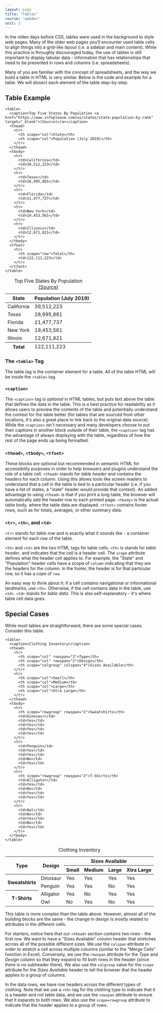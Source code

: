 ```yaml
---
layout: page
title: "Tables"
course: "webdev"
unit: 3
---
```

In the olden days before CSS, tables were used in the background to style web pages. Many of the older web pages you'll encounter used table cells to align things into a grid-like layout (i.e. a sidebar and main content). While this practice is throughly discouraged today, the use of tables is still important to display tabular data - information that has relationships that need to be presented in rows and columns (i.e. spreadsheets).  

Many of you are familiar with the concept of spreadsheets, and the way we build a table in HTML is very similar. Below is the code and example for a table. We will dissect each element of the table step-by-step.

## Table Example

	<table>
	  <caption>Top Five States By Population <a href="https://www.infoplease.com/us/states/state-population-by-rank" target="_blank">(Source)</a></caption>
	  <thead>
		<tr>
		  <th scope="col">State</th>
		  <th scope="col">Population (July 2019)</th>
		</tr>
	  </thead>
	  <tbody>
		<tr>
		  <td>California</td>
		  <td>39,512,223</td>
		</tr>
		<tr>
		  <td>Texas</td>
		  <td>28,995,881</td>
		</tr>
		<tr>
		  <td>Florida</td>
		  <td>21,477,737</td>
		</tr>
		<tr>
		  <td>New York</td>
		  <td>19,453,561</td>
		</tr>
		<tr>
		  <td>Illinois</td>
		  <td>12,671,821</td>
		</tr>
	  </tbody>
	  <tfoot>
	    <tr>
		  <th scope="row">Total</th>
		  <td>122,111,223</td>
		</tr>
	  </tfoot>
	</table>
<table class="table table-bordered table-striped">
  <caption>Top Five States By Population <a href="https://www.infoplease.com/us/states/state-population-by-rank" target="_blank">(Source)</a></caption>
  <thead>
	<tr>
	  <th scope="col">State</th>
	  <th scope="col">Population (July 2019)</th>
	</tr>
  </thead>
  <tbody>
	<tr>
	  <td>California</td>
	  <td>39,512,223</td>
	</tr>
	<tr>
	  <td>Texas</td>
	  <td>28,995,881</td>
	</tr>
	<tr>
	  <td>Florida</td>
	  <td>21,477,737</td>
	</tr>
	<tr>
	  <td>New York</td>
	  <td>19,453,561</td>
	</tr>
	<tr>
	  <td>Illinois</td>
	  <td>12,671,821</td>
	</tr>
  </tbody>
  <tfoot>
	<tr>
	  <th  scope="row">Total</th>
	  <td>122,111,223</td>
	</tr>
  </tfoot>
</table>

### The ```<table>``` Tag
The table tag is the container element for a table. All of the table HTML will be inside the ```<table>``` tag.

### ```<caption>```
The ```<caption>``` tag is _optional_ in HTML tables, but puts text above the table that defines the data in the table. This is a best practice for readability as it allows users to preview the contents of the table and potentially understand the context for the table better (for tables that are sourced from other locations, it's also a great place to link back to the original data source). While the ```<caption>``` isn't necessary and many developers choose to put their captions in another block outside of their table, the  ```<caption>``` tag has the advantage of always displaying with the table, regardless of how the rest of the page ends up being formatted. 

### ```<thead>```, ```<tbody>```, ```<tfoot>```
These blocks are optional but recommended in semantic HTML for accessibility purposes in order to help browsers and plugins understand the role of a table cell. ```<thead>``` stands for _table header_ and contains the headers for each column. Using this allows tools like screen readers to understand that a cell in the table is tied to a particular header (i.e. if you have a list of states, a "state" header would provide that context). An added advantage to using ```<thead>``` is that if you print a long table, the browser will automatically add the header row to each printed page. ```<tbody>``` is the actual table body, where the table data are displayed. ```<tfoot>``` contains footer rows, such as for totals, averages, or other summary data.

### ```<tr>```, ```<th>```, and ```<td>```
```<tr>``` stands for _table row_ and is exactly what it sounds like - a container element for each row of the table. 

```<th>``` and ```<td>``` are the two HTML tags for table cells. ```<th>``` is stands for _table header_, and indicates that the cell is a header cell. The ```scope``` attribute defines what the header cell applies to. For example, the "State" and "Population" header cells have a scope of ```column``` indicating that they are the headers for the column. In the footer, the header is for that particular row, so it has a cope of ```row```.

An easy way to think about it: if a cell contains navigational or informational landmarks, use ```<th>```. Otherwise, if the cell contains data in the table, use ```<td>```. ```<td>``` stands for _table data_. This is also self-explanatory - it's where table cell data goes. 

## Special Cases
While most tables are straightforward, there are some special cases. Consider this table: 

	<table>
	  <caption>Clothing Inventory</caption>
	  <thead>
		<tr>
		  <th scope="col" rowspan="2">Type</th>
		  <th scope="col" rowspan="2">Design</th>
		  <th scope="colgroup" colspan="4">Sizes Available</th>
		</tr>
		<tr>
		  <th scope="col">Small</th>
		  <th scope="col">Medium</th>
		  <th scope="col">Large</th>
		  <th scope="col">Xtra Large</th>
		</tr>
	  </thead>
	  <tbody>
		<tr>
		  <th scope="rowgroup" rowspan="2">Sweatshirts</th>
		  <td>Dinosaur</td>
		  <td>Yes</td>
		  <td>Yes</td>
		  <td>Yes</td>
		  <td>Yes</td>
		</tr>
		<tr>
		  <td>Penguin</td>
		  <td>Yes</td>
		  <td>Yes</td>
		  <td>No</td>
		  <td>Yes</td>
		</tr>
		<tr>
		  <th scope="rowgroup" rowspan="2">T-Shirts</th>
		  <td>Alligator</td>
		  <td>Yes</td>
		  <td>No</td>
		  <td>Yes</td>
		  <td>Yes</td>
		</tr>
		<tr>
		  <td>Owl</td>
		  <td>No</td>
		  <td>Yes</td>
		  <td>No</td>
		  <td>Yes</td>
		</tr>
	  </tbody>
	</table>

<table class="table table-bordered table-striped">
  <caption>Clothing Inventory</caption>
  <thead>
	<tr>
	  <th scope="col" rowspan="2">Type</th>
	  <th scope="col" rowspan="2">Design</th>
	  <th scope="colgroup" colspan="4">Sizes Available</th>
	</tr>
	<tr>
	  <th scope="col">Small</th>
	  <th scope="col">Medium</th>
	  <th scope="col">Large</th>
	  <th scope="col">Xtra Large</th>
	</tr>
  </thead>
  <tbody>
	<tr>
	  <th scope="rowgroup" rowspan="2">Sweatshirts</th>
	  <td>Dinosaur</td>
	  <td>Yes</td>
	  <td>Yes</td>
	  <td>Yes</td>
	  <td>Yes</td>
	</tr>
	<tr>
	  <td>Penguin</td>
	  <td>Yes</td>
	  <td>Yes</td>
	  <td>No</td>
	  <td>Yes</td>
	</tr>
	<tr>
	  <th scope="rowgroup" rowspan="2">T-Shirts</th>
	  <td>Alligator</td>
	  <td>Yes</td>
	  <td>No</td>
	  <td>Yes</td>
	  <td>Yes</td>
	</tr>
	<tr>
	  <td>Owl</td>
	  <td>No</td>
	  <td>Yes</td>
	  <td>No</td>
	  <td>Yes</td>
	</tr>
  </tbody>
</table>

This table is more complex than the table above. However, almost all of the building blocks are the same - the change in design is mostly related to attributes in the different cells.

For starters, notice here that our ```<thead>``` section contains two rows - the first row. We want to have a "Sizes Available" column header that stretches across all of the possible different sizes. We use the ```colspan``` attribute in order to stretch a cell across multiple columns (similar to the "Merge Cells" function in Excel). Conversely, we use the ```rowspan``` attribute for the *Type* and *Design* column so that they expand to fill both rows in the header (since there is no subheader there). We also use the ```colgroup``` value for the ```scope``` attribute for the *Sizes Available* header to tell the browser that the header applies to a group of columns. 

In the data rows, we have row headers across the different types of clothing. Note that we use a ```<th>``` tag for the clothing type to indicate that it is a header and not table data, and we use the ```rowspan``` attribute to ensure that it expands to both rows. We also use the ```scope=rowgroup``` attribute to indicate that the header applies to a group of rows. 

